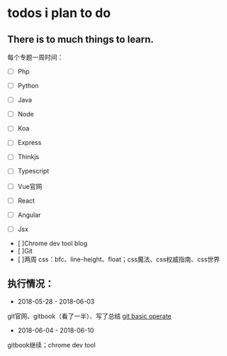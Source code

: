 # todos i plan to do

## There is to much things to learn.

每个专题一周时间：

- [ ] Php
- [ ] Python
- [ ] Java

- [ ] Node
- [ ] Koa
- [ ] Express
- [ ] Thinkjs

- [ ] Typescript
- [ ] Vue官网
- [ ] React
- [ ] Angular
- [ ] Jsx

- [ ]Chrome dev tool blog
- [ ]Git
- [ ]两周 css：bfc、line-height、float；css魔法、css权威指南、css世界

## 执行情况：

- 2018-05-28 - 2018-06-03

git官网、gitbook（看了一半）、写了总结 [git basic operate](https://github.com/bmxklYzj/demo-exercise/blob/master/2018-06/git/git-basic-operate.md)

- 2018-06-04 - 2018-06-10

gitbook继续；chrome dev tool

